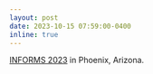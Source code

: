 ```yaml
---
layout: post
date: 2023-10-15 07:59:00-0400
inline: true 
---
```


[INFORMS 2023](https://www.informs.org/Meetings-Conferences/INFORMS-Conference-Calendar/2023-INFORMS-Annual-Meeting) in Phoenix, Arizona.
